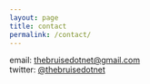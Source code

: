 ```yaml
---
layout: page
title: contact
permalink: /contact/
---
```


email: [thebruisedotnet@gmail.com](mailto:thebruisedotnet@gmail.com)<br>
twitter: [@thebruisedotnet](http://twitter.com/thebruisedotnet)
